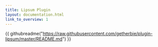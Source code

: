 ```yaml
---
title: Lipsum Plugin
layout: documentation.html
link_to_overview: 1
---
```


{{ githubreadme("https://raw.githubusercontent.com/getherbie/plugin-lipsum/master/README.md") }}

